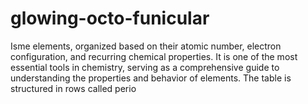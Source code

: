# glowing-octo-funicular
Isme  elements, organized based on their atomic number, electron configuration, and recurring chemical properties. It is one of the most essential tools in chemistry, serving as a comprehensive guide to understanding the properties and behavior of elements.  The table is structured in rows called perio
